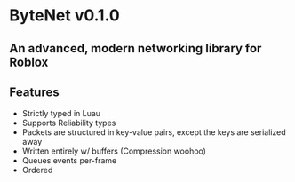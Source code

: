# ByteNet v0.1.0

## An advanced, modern networking library for Roblox

## Features
- Strictly typed in Luau
- Supports Reliability types
- Packets are structured in key-value pairs, except the keys are serialized away
- Written entirely w/ buffers (Compression woohoo)
- Queues events per-frame
- Ordered